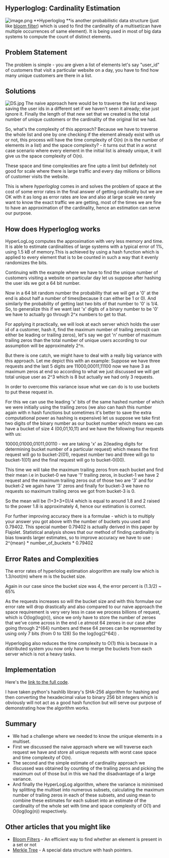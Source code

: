 ## Hyperloglog: Cardinality Estimation


![image.png](https://cdn.hashnode.com/res/hashnode/image/upload/v1598703921873/V7RXRi6uM.png)
**Hyperloglog **is another probabilistic data structure (just like [bloom filter]()) which is used to find the cardinality of a multiset(can have multiple occurrences of same element). It is being used in most of big data systems to compute the count of distinct elements.

## **Problem Statement**

The problem is simple - you are given a list of elements let's say "user_id" of customers that visit a particular website on a day, you have to find how many unique customers are there in a list. 

## **Solutions**

![DS.jpg](https://cdn.hashnode.com/res/hashnode/image/upload/v1598704679100/7LGEmd9YA.jpeg)
The naive approach here would be to traverse the list and keep saving the user ids in a different set if we haven't seen it already; else just ignore it. Finally the length of that new set that we created is the total number of unique customers or the cardinality of the original list we had. 

So, what's the complexity of this approach?
Because we have to traverse the whole list and one by one checking if the element already exist with us or not, this process will have the time complexity of O(n) (n is the number of elements in a list) and the space complexity? - it turns out that in a worst case scenario where every element in the initial list is already unique, it will give us the space complexity of O(n).

These space and time complexities are fine upto a limit but definitely not good for scale where there is large traffic and every day millions or billions of customer visits the website.

This is where *hyperloglog* comes in and solves the problem of space at the cost of some error rates in the final answer of getting cardinality but we are OK with it as long as error rates are low and also at large scale we rarely want to know the exact traffic we are getting, most of the times we are fine to have an approximation of the cardinality, hence an estimation can serve our purpose.

## **How does Hyperloglog works**

HyperLogLog computes the approximation with very less memory and time. It is able to estimate cardinalities of large systems with a typical error of 1%, using 1.5 kB of memory.This is achieved by using a hash function which is applied to every element that is to be counted in such a way that it evenly randomizes the bits.

Continuing with the example where we have to find the unique number of customers visiting a website on particular day let us suppose after hashing the user ids we got a 64 bit number.

Now in a 64 bit random number the probability that we will get a '0' at the end is about half a number of times(because it can either be 1 or 0). And similarly the probability of getting last two bits of that number to '0' is 1/4. So, to generalize this if we want last 'x' digits of a binary number to be '0' we have to actually go through 2^x numbers to get to that. 

For applying it practically, we will look at each server which holds the user id of a customer, hash it, find the maximum number of trailing zeros(it can either be leading or trailing zeros), let's say we got 'n' number of maximum trailing zeros than the total number of unique users according to our assumption will be approximately 2^n.

But there is one catch, we might have to deal with a really big variance with this approach. Let me depict this with an example:
Suppose we have three requests and the last 5 digits are 11000,00011,11100 now we have 3 as maximum zeros at end so according to what we just discussed we will get total unique user as 2^3 which is 8 but actually we had only 3 requests.

In order to overcome this variance issue what we can do is to use buckets to put these request in. 

For this we can use the leading 'x' bits of the same hashed number of which we were initially using the trailing zeros (we also can hash this number again with n hash functions but sometimes it's better to save the extra computational power as hashing is expensive) let us suppose we take first two digits of the binary number as our bucket number which means we can have a bucket of size 4 (00,01,10,11) and we have the following four requests with us:

10000,01000,01011,00110 - we are taking 'x' as 2(leading digits for determining bucket number of a particular request) which means the first request will go to bucket-2(01), request number two and three will go to bucket-1(01) and the final request will go to bucket-0(00).

This time we will take the maximum trailing zeros from each bucket and find their mean i.e in bucket-0 we have '1' trailing zeros, in bucket-1 we have 2 request and the maximum trailing zeros out of those two are '3' and for bucket-2 we again have '3' zeros and finally for bucket-3 we have no requests so maximum trailing zeros we got from bucket-3 is 0.

So the mean will be (1+3+3+0)/4 which is equal to around 1.8 and 2 raised to the power 1.8 is approximately 4, hence our estimation is correct.

For further improving accuracy there is a formulae - which is to multiply your answer you got above with the number of buckets you used and 0.79402. This special number 0.79402 is actually derived in this paper by Flajolet. Statistical analysis shows that our method of finding cardinality is bias towards larger estimates, so to improve accuracy we have to use :
2^{mean} * number_of_buckets * 0.79402

## **Error Rates and Complexities**

The error rates of hyperlolog estimation alogorithm are really low which is 1.3/root(m) where m is the bucket size.

Again in our case since the bucket size was 4, the error percent is (1.3/2) ~ 65%

As the requests increases so will the bucket size and with this formulae our error rate will drop drastically and also compared to our naive approach the space requirement is very very less in case we process billions of request, which is  O(log(log(n)), since we only have to store the number of zeroes that we've come across in the end i.e atmost 64 zeroes in our case after going through 2^{64} numbers and these 64 zeroes can be represented by using only 7 bits  (from 0 to 128) So the log(log(2^64)) .

Hyperloglog also reduces the time complexity to O(1) this is because in a distributed system you now only have to merge the buckets from each server which is not a heavy tasks.

## **Implementation**

Here's the [link to the full code](https://github.com/ApoorvTyagi/Probabilistic-Data-Structure/blob/master/Hyperloglog.ipynb).

I have taken python's hashlib library's SHA-256 algorithm for hashing and then converting the hexadecimal value to binary 256 bit integers which is obviously will not act as a good hash function but will serve our purpose of demonstrating how the algorithm works.

## **Summary**

- We had a challenge where we needed to know the unique elements in a multiset. 
- First we discussed the naive approach where we will traverse each request we 
   have and store all unique requests with worst case space and time complexity of 
   O(n).
- The second and the simple estimate of cardinality approach we discussed was 
   obtained by counting of the trailing zeros and picking the maximum out of those 
   but in this we had the disadvantage of a large variance. 
- And finally the HyperLogLog algorithm, where the variance is minimised by splitting 
  the multiset into numerous subsets, calculating the maximum number of trailing 
  zeros in each of these subsets, and using mean to combine these estimates for 
  each subset into an estimate of the cardinality of the whole set with time and space 
  complexity of O(1) and O(log(log(n)) respectively.

## **Other articles that you might like**

- [Bloom Filters](https://apoorvtyagi.tech/bloom-filters) - An efficient way 
   to find whether an element is present in a set or not
- [Merkle Tree](https://apoorvtyagi.tech/merkle-tree) - A special data 
   structure with hash pointers.

